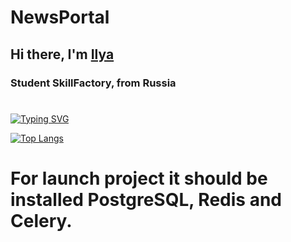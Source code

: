 # NewsPortal
## Hi there, I'm [Ilya]() 
### Student SkillFactory, from Russia
#
[![Typing SVG](https://readme-typing-svg.herokuapp.com?color=%2336BCF7&lines=Full-stack+development+on+Python)](https://git.io/typing-svg)

[![Top Langs](https://github-readme-stats.vercel.app/api/top-langs/?username=anuraghazra&layout=compact)](https://github.com/trainagain/NewsPortal)
#
# __For launch project it should be installed PostgreSQL, Redis and Celery.__
